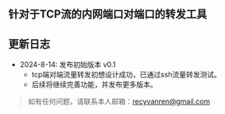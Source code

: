 ## 针对于TCP流的内网端口对端口的转发工具

## 更新日志

- 2024-8-14: 发布初始版本 v0.1    
  - tcp端对端流量转发初想设计成功，已通过ssh流量转发测试。
  - 后续将继续完善功能，并发布更多版本。


> 如有任何问题，请联系本人邮箱：recyvanren@gmail.com 
